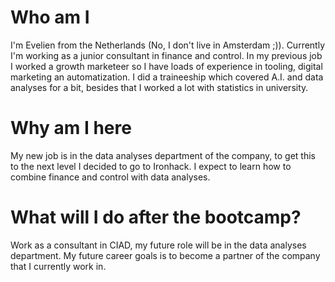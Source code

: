 # Who am I

I'm Evelien from the Netherlands (No, I don't live in Amsterdam ;)). 
Currently I'm working as a junior consultant in finance and control. 
In my previous job I worked a growth marketeer so I have loads of experience in tooling, digital marketing an automatization.
I did a traineeship which covered A.I. and data analyses for a bit, besides that I worked a lot with statistics in university. 

# Why am I here

My new job is in the data analyses department of the company, to get this to the next level I decided to go to Ironhack. 
I expect to learn how to combine finance and control with data analyses. 

# What will I do after the bootcamp?

Work as a consultant in CIAD, my future role will be in the data analyses department. 
My future career goals is to become a partner of the company that I currently work in.
